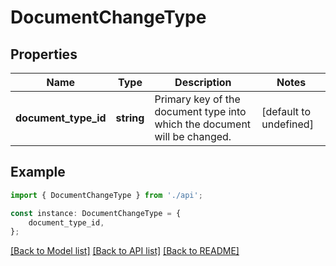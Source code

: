 # DocumentChangeType


## Properties

Name | Type | Description | Notes
------------ | ------------- | ------------- | -------------
**document_type_id** | **string** | Primary key of the document type into which the document will be changed. | [default to undefined]

## Example

```typescript
import { DocumentChangeType } from './api';

const instance: DocumentChangeType = {
    document_type_id,
};
```

[[Back to Model list]](../README.md#documentation-for-models) [[Back to API list]](../README.md#documentation-for-api-endpoints) [[Back to README]](../README.md)
